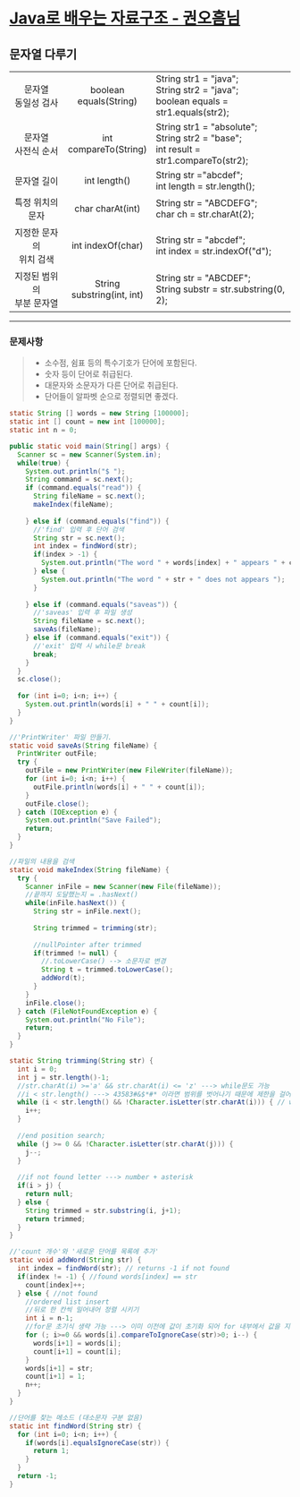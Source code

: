 # [Java로 배우는 자료구조 - 권오흠님](https://www.inflearn.com/course/java-%EC%9E%90%EB%A3%8C%EA%B5%AC%EC%A1%B0/dashboard)

## 문자열 다루기

||||
|:--:|:--:|:--|
|문자열 </br> 동일성 검사|boolean</br> equals(String)|String str1 = "java"; </br> String str2 = "java"; </br> boolean equals = str1.equals(str2);|
|문자열 </br> 사전식 순서|int </br> compareTo(String)|String str1 = "absolute"; </br> String str2 = "base"; </br> int result = str1.compareTo(str2);|
|문자열 길이|int length()|String str ="abcdef"; </br> int length = str.length();|
|특정 위치의 문자|char charAt(int)|String str = "ABCDEFG"; </br> char ch = str.charAt(2);|
|지정한 문자의 </br> 위치 검색|int indexOf(char)|String str = "abcdef"; </br> int index = str.indexOf("d");|
|지정된 범위의 </br> 부분 문자열|String </br> substring(int, int)|String str = "ABCDEF"; </br> String substr = str.substring(0, 2);|

---

### 문제사항

>- 소수점, 쉼표 등의 특수기호가 단어에 포함된다.
>- 숫자 등이 단어로 취급된다.
>- 대문자와 소문자가 다른 단어로 취급된다.
>- 단어들이 알파벳 순으로 정렬되면 좋겠다.

```java
static String [] words = new String [100000];
static int [] count = new int [100000];
static int n = 0;

public static void main(String[] args) {
  Scanner sc = new Scanner(System.in);
  while(true) {
    System.out.println("$ ");
    String command = sc.next();
    if (command.equals("read")) {
      String fileName = sc.next();
      makeIndex(fileName);
      
    } else if (command.equals("find")) {
      //'find' 입력 후 단어 검색
      String str = sc.next();
      int index = findWord(str);
      if(index > -1) {
        System.out.println("The word " + words[index] + " appears " + count[index] + " times.");
      } else {
        System.out.println("The word " + str + " does not appears ");
      }
    
    } else if (command.equals("saveas")) {
      //'saveas' 입력 후 파일 생성
      String fileName = sc.next();
      saveAs(fileName);
    } else if (command.equals("exit")) {
      //'exit' 입력 시 while문 break
      break;
    }
  }
  sc.close();
  
  for (int i=0; i<n; i++) {
    System.out.println(words[i] + " " + count[i]);
  }
}

//'PrintWriter' 파일 만들기.
static void saveAs(String fileName) {
  PrintWriter outFile;
  try {
    outFile = new PrintWriter(new FileWriter(fileName));
    for (int i=0; i<n; i++) {
      outFile.println(words[i] + " " + count[i]);
    }
    outFile.close();
  } catch (IOException e) {
    System.out.println("Save Failed");
    return;
  }
}

//파일의 내용을 검색
static void makeIndex(String fileName) {
  try {
    Scanner inFile = new Scanner(new File(fileName));
    //끝까지 도달했는지 = .hasNext()
    while(inFile.hasNext()) {
      String str = inFile.next();
      
      String trimmed = trimming(str);
      
      //nullPointer after trimmed
      if(trimmed != null) {
        //.toLowerCase() --> 소문자로 변경
        String t = trimmed.toLowerCase();
        addWord(t);
      }
    }
    inFile.close();
  } catch (FileNotFoundException e) {
    System.out.println("No File");
    return;
  }
}

static String trimming(String str) {
  int i = 0;
  int j = str.length()-1;
  //str.charAt(i) >='a' && str.charAt(i) <= 'z' ---> while문도 가능
  //i < str.length() ---> 43583#&$*#* 이라면 범위를 벗어나기 때문에 제한을 걸어줌
  while (i < str.length() && !Character.isLetter(str.charAt(i))) { // while i-th character is not letter = i번째 캐릭터가 알파벳이 아닌동안 i값을 증가
    i++;
  }
  
  //end position search;
  while (j >= 0 && !Character.isLetter(str.charAt(j))) {
    j--;
  }
  
  //if not found letter ---> number + asterisk
  if(i > j) {
    return null;
  } else {
    String trimmed = str.substring(i, j+1);
    return trimmed;
  }
}

//'count 개수'와 '새로운 단어를 목록에 추가'
static void addWord(String str) {
  int index = findWord(str); // returns -1 if not found
  if(index != -1) { //found words[index] == str
    count[index]++;
  } else { //not found
    //ordered list insert
    //뒤로 한 칸씩 밀어내어 정렬 시키기
    int i = n-1;
    //for문 초기식 생략 가능 ---> 이미 이전에 값이 초기화 되어 for 내부에서 값을 지정할 필요가 없는 경우 조건식 생략
    for (; i>=0 && words[i].compareToIgnoreCase(str)>0; i--) {
      words[i+1] = words[i];
      count[i+1] = count[i];
    }
    words[i+1] = str;
    count[i+1] = 1;
    n++;
  }
}

//단어를 찾는 메소드 (대소문자 구분 없음)
static int findWord(String str) {
  for (int i=0; i<n; i++) {
    if(words[i].equalsIgnoreCase(str)) {
      return 1;
    }
  }
  return -1;
}
```

